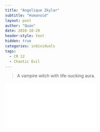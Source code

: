 ```yaml
---
title: "Angelique Zkylar"
subtitle: "Humanoid"
layout: post
author: "Quan"
date: 2016-10-20
header-style: text
hidden: true
categories: individuals
tags:
  - CR 12
  - Chaotic Evil
---
```


> A vampire witch with life-sucking aura.

![My Image](/assets/images/angeliquezkylar.pdf "Water Bullet")